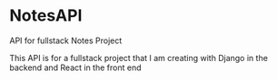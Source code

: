 # NotesAPI
API for fullstack Notes Project

This API is for a fullstack project that I am creating with
Django in the backend and React in the front end
